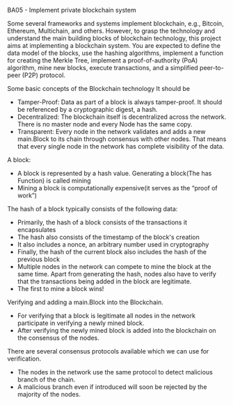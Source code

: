 BA05 - Implement private blockchain system

Some several frameworks and systems implement blockchain, e.g., Bitcoin, Ethereum, Multichain, and others. However, to grasp the technology and
understand the main building blocks of blockchain technology, this project aims at implementing a blockchain system. You are expected to define the
data model of the blocks, use the hashing algorithms, implement a function for creating the Merkle Tree, implement a proof-of-authority (PoA)
algorithm, mine new blocks, execute transactions, and a simplified peer-to-peer (P2P) protocol.

Some basic concepts of the Blockchain technology It should be

- Tamper-Proof: Data as part of a block is always tamper-proof. It should be referenced by a cryptographic digest, a hash.
- Decentralized: The blockchain itself is decentralized across the network. There is no master node and every Node has the same copy.
- Transparent: Every node in the network validates and adds a new main.Block to its chain through consensus with other nodes. That means that every
  single node in the network has complete visibility of the data.

A block:

- A block is represented by a hash value. Generating a block(The has Function) is called mining
- Mining a block is computationally expensive(it serves as the “proof of work”)

The hash of a block typically consists of the following data:

- Primarily, the hash of a block consists of the transactions it encapsulates
- The hash also consists of the timestamp of the block's creation
- It also includes a nonce, an arbitrary number used in cryptography
- Finally, the hash of the current block also includes the hash of the previous block
- Multiple nodes in the network can compete to mine the block at the same time. Apart from generating the hash, nodes also have to verify that the
  transactions being added in the block are legitimate.
- The first to mine a block wins!

Verifying and adding a main.Block into the Blockchain.

- For verifying that a block is legitimate all nodes in the network participate in verifying a newly mined block.
- After verifying the newly mined block is added into the blockchain on the consensus of the nodes.

There are several consensus protocols available which we can use for verification.

- The nodes in the network use the same protocol to detect malicious branch of the chain.
- A malicious branch even if introduced will soon be rejected by the majority of the nodes.


